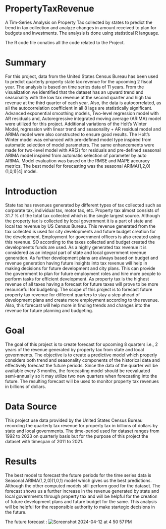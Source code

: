 # PropertyTaxRevenue
A Tim-Series Analysis on Property Tax collected by states to predict the trend in tax collection and analyze changes in amount received to plan for budgets and investments. The analysis is done using statistical R language.

The R code file conatins all the code related to the Project. 

# Summary
For this project, data from the United States Census Bureau has been used to predict quarterly
property state tax revenue for the upcoming 2 fiscal year. The analysis is based on time series data
of 11 years. From the visualization we identified that the dataset has an upward trend and
seasonality with the low tax revenue at the second quarter and high tax revenue at the third quarter
of each year. Also, the data is autocorrelated, as all the autocorrelation coefficient in all 8 lags are
statistically significant.
Advanced exponential smoothing models, Two-level regression model with AR residuals and,
Autoregressive integrated moving average (ARIMA) model were utilized for this project.
Additional variations of the Holt’s Winter Model, regression with linear trend and seasonality +
AR residual model and ARIMA model were also constructed to ensure good results. The Holt’s
Winter model was enhanced with pre-defined model type inspired from automatic selection of
model parameters. The same enhancements were made for two-level model with AR(2) for
residuals and pre-defined seasonal ARIMA model inspired from automatic selection of parameter
by auto ARIMA. Model evaluation was based on the RMSE and MAPE accuracy metrics. The
best model for forecasting was the seasonal ARIMA(1,2,0)(1,0,1)[4] model.

# Introduction
State tax has revenues generated by different types of tax collected such as corporate tax,
individual tax, motor tax, etc. Property tax almost consists of 31.7 % of the total tax collected
which is the single largest source. Although the property tax is collected by local government it
is a part of state and local tax revenue by US Census Bureau. This revenue generated from the
tax collected is used for city developments and future budget creation for the development.
Employment for government officers is also created using this revenue. SO according to the
taxes collected and budget created the developments funds are used. As a highly generated tax
revenue it is considered as an integral part of state and local government revenue generation.
As further development plans are always based on budget and revenue generation having future
insights into tax revenue will help in making decisions for future development and city plans.
This can provide the government to plan for future employment roles and hire more people to
perform tasks for efficient development. As property tax is the highest revenue of all taxes
having a forecast for future taxes will prove to be more resourceful for budgeting. The scope of
this project is to forecast future property tax revenue for different quarters to stay a step ahead of
development plans and create more employment according to the revenue. Also, this forecast
will help more in finding trends and changes into the revenue for future planning and budgeting.

# Goal 
The goal of this project is to create forecast for upcoming 8 quarters i.e., 2 years of the revenue
generated by property tax from state and local governments. The objective is to create a
predictive model which properly considers both trend and seasonality components of the
historical data and effectively forecast the future periods. Since the data of the quarter will be
available every 3 months, the forecasting model should be reevaluated semi-annually so it may
utilize two new quarters when forecasting into the future. The resulting forecast will be used to
monitor property tax revenues in billions of dollars.

# Data Source
This project use data provided by the United States Census Bureau recording the quarterly
tax revenue for property tax in billions of dollars by state and local governments. The time-period
used for dataset ranges from 1992 to 2023 on quarterly basis but for the purpose of this project the
dataset with timespan of 2011 to 2021.

# Results 
The best model to forecast the future periods for the time series data is Seasonal
ARIMA(1,2,0)(1,0,1) model which gives us the best predictions. Although the other computed
models still perform good for the dataset. The forecast shows us a further increase in the
revenue generated by state and local governments through property tax and will be helpful for
the creation of future development plans and future budget for the same. This analysis will be
helpful for the responsible authority to make startegic decisions in the future.

The future forecast :
![Screenshot 2024-04-12 at 4 50 57 PM](https://github.com/paranshu-patel/PropertyTaxRevenue/assets/166874008/48a0b33b-fbb0-49ad-bbe5-44f8f205f474)
